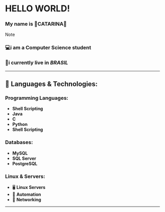 # **HELLO WORLD!**
### My name is 🌟**CATARINA**🌟
> [!NOTE]
> ###  💻i am a Computer Science student
> ### 📍i currently live in ___**BRASIL**___
---
## 🚀 **Languages & Technologies**:

### **Programming Languages**:
- **Shell Scripting** 
- **Java** 
- **C** 
- **Python**
- **Shell Scripting** 

### **Databases**:
- **MySQL** 
- **SQL Server** 
- **PostgreSQL** 

### **Linux & Servers**:
- 🖥 **Linux Servers**  
- 🔄 **Automation** 
- 📡 **Networking**
---
